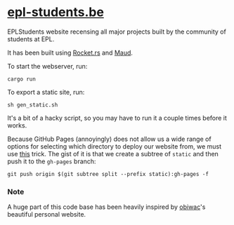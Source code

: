 # [epl-students.be](https://epl-students.be)

EPLStudents website recensing all major projects built by the community of students at EPL.

It has been built using [Rocket.rs](https://rocket.rs/) and [Maud](https://maud.lambda.xyz/).


To start the webserver, run:

```console
cargo run
```

To export a static site, run:

```console
sh gen_static.sh
```

It's a bit of a hacky script, so you may have to run it a couple times before it works.

Because GitHub Pages (annoyingly) does not allow us a wide range of options for selecting which directory to deploy our website from, we must use [this](https://gist.github.com/cobyism/4730490) trick.
The gist of it is that we create a subtree of `static` and then push it to the `gh-pages` branch:

```console
git push origin $(git subtree split --prefix static):gh-pages -f
```

### Note

A huge part of this code base has been heavily inspired by [obiwac](https://obiw.ac)'s beautiful personal website.